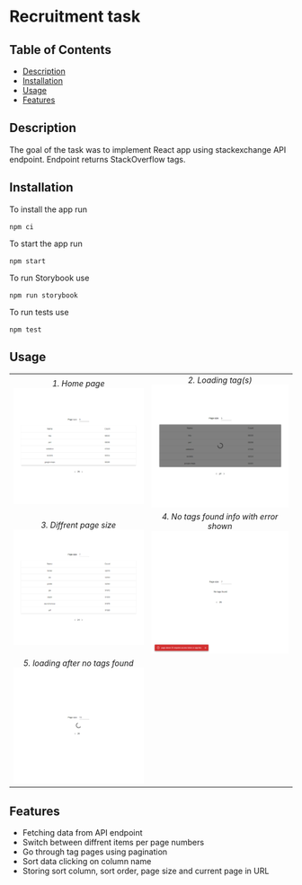 # Recruitment task

## Table of Contents

- [Description](#description)
- [Installation](#installation)
- [Usage](#usage)
- [Features](#features)

## Description

The goal of the task was to implement React app using stackexchange API endpoint. Endpoint returns StackOverflow tags.

## Installation

To install the app run

```
npm ci
```

To start the app run

```
npm start
```

To run Storybook use

```
npm run storybook
```

To run tests use

```
npm test
```

## Usage

|                                                                                                       |                                                                                   |
| :---------------------------------------------------------------------------------------------------: | :-------------------------------------------------------------------------------: |
|                            _1. Home page_ ![home page](docs/home-page.png)                            |       _2. Loading tag(s)_ ![loading product(s)](docs/loading-next-page.png)       |
|              _3. Diffrent page size_ ![diffrent page size](docs/diffrent-page-size.png)               | _4. No tags found info with error shown_ ![no-tags-found](docs/no-tags-found.png) |
| _5. loading after no tags found_ ![loading-after-no-tags-found](docs/loading-after-no-tags-found.png) |

## Features

- Fetching data from API endpoint
- Switch between diffrent items per page numbers
- Go through tag pages using pagination
- Sort data clicking on column name
- Storing sort column, sort order, page size and current page in URL

